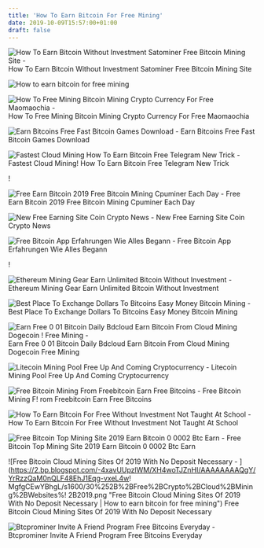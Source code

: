 ```yaml
---
title: 'How To Earn Bitcoin For Free Mining'
date: 2019-10-09T15:57:00+01:00
draft: false
---
```


![How To Earn Bitcoin Without Investment Satominer Free Bitcoin Mining Site - ](https://i0.wp.com/bitcoinminerone.biz/wp-content/uploads/2018/11/how-to-earn-bitcoin-without-investment-satominer-free-bitcoin-mining-site.jpg?fit=480%2C360 "How To Earn Bitcoin Without Investment Satominer Free Bitcoin Mining Site | How to earn bitcoin for free mining") How To Earn Bitcoin Without Investment Satominer Free Bitcoin Mining Site

![How to earn bitcoin for free mining](https://image.slidesharecdn.com/howtoearnbitcoinandotherpopularaltcoinsonautomaticnewversion20170902-171006033730/95/how-to-earn-bitcoin-fast-free-and-on-automatic-volume-2-5-638.jpg?cb\u003d1507261495 "How to earn bitcoin for free mining") 

![How To Free Mining Bitcoin Mining Crypto Currency For Free Maomaochia - ](https://i0.wp.com/maomaochia.com/wp-content/uploads/sites/6/2018/01/maomao-crypto2.png?resize=1024%2C505 "How To Free Mining Bitcoin Mining Crypto Currency For Free Maomaochia | How to earn bitcoin for free mining") How To Free Mining Bitcoin Mining Crypto Currency For Free Maomaochia

![Earn Bitcoins Free Fast Bitcoin Games Download - ](https://pbs.twimg.com/media/Dfy0aq5XcAAYu1B.jpg "Earn Bitcoins Free Fast Bitcoin Games Download | How to earn bitcoin for free mining") Earn Bitcoins Free Fast Bitcoin Games Download

![Fastest Cloud Mining How To Earn Bitcoin Free Telegram New Trick - ](https://upcrypto.org/wp-content/uploads/2019/06/fastest-cloud-mining-how-to-earn-bitcoin-free-telegram-new-trick.jpg "Fastest Cloud Mining How To Earn Bitcoin Free Telegram New Trick | How to earn bitcoin for free mining") Fastest Cloud Mining! How To Earn Bitcoin Free Telegram New Trick

!

![Free Earn Bitcoin 2019 Free Bitcoin Mining Cpuminer Each Day - ](https://i.ytimg.com/vi/3S8PQtj58j4/hqdefault.jpg "Free Earn Bitcoin 2019 Free Bitcoin Mining Cpuminer Each Day | How to earn bitcoin for free mining") Free Earn Bitcoin 2019 Free Bitcoin Mining Cpuminer Each Day

![New Free Earning Site Coin Crypto News - ](https://coincryptonews.com/wp-content/uploads/2019/05/217738/hqdefault.jpg "New Free Earning Site Coin Crypto News | How to earn bitcoin for free mining") New Free Earning Site Coin Crypto News

![Free Bitcoin App Erfahrungen Wie Alles Begann - ](http://dfcaircraft.de/img/1a3298e84fb43f4c19cb9cd36e9e9793.jpg "Free Bitcoin App Erfahrungen Wie Alles Begann | How to earn bitcoin for free mining") Free Bitcoin App Erfahrungen Wie Alles Begann

!

![Ethereum Mining Gear Earn Unlimited Bitcoin Without Investment - ](https://cdn-images-1.medium.com/max/1200/1*RDL8HB0WFYdeIcleU3mIGA.png "Ethereum Mining Gear Earn Unlimited Bitcoin Without Investment | How to earn bitcoin for free mining") Ethereum Mining Gear Earn Unlimited Bitcoin Without Investment

![Best Place To Exchange Dollars To Bitcoins Easy Money Bitcoin Mining - ](https://s3-ap-southeast-1.amazonaws.com/cs-public-uploads-prod/6e0b40df-2b00-44b9-94ef-affb62d58125 "Best Place To Exchange Dollars To Bitcoins Easy Money Bitcoin Mining | How to earn bitcoin for free mining") Best Place To Exchange Dollars To Bitcoins Easy Money Bitcoin Mining

![Earn Free 0 01 Bitcoin Daily Bdcloud Earn Bitcoin From Cloud Mining Dogecoin !   Free Mining - ](https://i.ytimg.com/vi/1C-g7nqGrPE/maxresdefault.jpg "Earn Free 0 01 Bitcoin Daily Bdcloud Earn Bitcoi!   n From Cloud Mining Dogecoin Free Mining | How to earn bitcoin for free mining") Earn Free 0 01 Bitcoin Daily Bdcloud Earn Bitcoin From Cloud Mining Dogecoin Free Mining

![Litecoin Mining Pool Free Up And Coming Cryptocurrency - ](https://image.slidesharecdn.com/howtoearnbitcoinandotherpopularaltcoinsonautomaticnewversion20170902-171006033730/95/how-to-earn-bitcoin-fast-free-and-on-automatic-volume-2-5-638.jpg?cb\u003d1507261495 "Litecoin Mining Pool Free Up And Coming Cryptocurrency | How to earn bitcoin for free mining") Litecoin Mining Pool Free Up And Coming Cryptocurrency

![Free Bitcoin Mining From Freebitcoin Earn Free Bitcoins - ](http://freecoyn.com/wp-content/uploads/2017/10/freebitcoin-home-page.jpg "Free Bitcoin Mining From Freebitcoin Earn Free Bitcoins | How to earn bitcoin for free mining") Free Bitcoin Mining F! rom Freebitcoin Earn Free Bitcoins

![How To Earn Bitcoin For Free Without Investment Not Taught At School - ](https://steemitimages.com/0x0/https://steemitimages.com/DQmReYU8rgXXEsGEWU28Bgyr1KhcyGCxLaQwPzm9TZyC4b6/image.png "How To Earn Bitcoin For Free Without Investment Not Taught At School | How to earn bitcoin for free mining") How To Earn Bitcoin For Free Without Investment Not Taught At School

![Free Bitcoin Top Mining Site 2019 Earn Bitcoin 0 0002 Btc Earn - ](https://i.pinimg.com/736x/c3/e3/c2/c3e3c26dd7da23c604604d2a89cdb5ef.jpg "Free Bitcoin Top Mining Site 2019 Earn Bitcoin 0 0002 Btc Earn | How to earn bitcoin for free mining") Free Bitcoin Top Mining Site 2019 Earn Bitcoin 0 0002 Btc Earn

![Free Bitcoin Cloud Mining Sites Of 2019 With No Deposit Necessary - ](https://2.bp.blogspot.com/-4xavUUpzlWM/XH4woTJZnHI/AAAAAAAAQgY/YrRzzQaM0nQLF48EhJ1Eqg-vxeL4w!   MgfgCEwYBhgL/s1600/30%252B%2BFree%2BCrypto%2BCloud%2BMining%2BWebsites%!   2B2019.png "Free Bitcoin Cloud Mining Sites Of 2019 With No Deposit Necessary | How to earn bitcoin for free mining") Free Bitcoin Cloud Mining Sites Of 2019 With No Deposit Necessary

![Btcprominer Invite A Friend Program Free Bitcoins Everyday - ](https://res.cloudinary.com/sharereferrals-com/image/upload/q_auto/f_auto/c_scale,h_354,w_406/stekpalqijkvrrcuhzsx "Btcprominer Invite A Friend Program Free Bitcoins Everyday | How to earn bitcoin for free mining") Btcprominer Invite A Friend Program Free Bitcoins Everyday